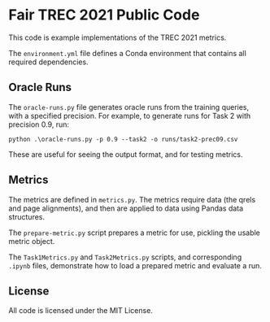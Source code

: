 # Fair TREC 2021 Public Code

This code is example implementations of the TREC 2021 metrics.

The `environment.yml` file defines a Conda environment that contains all required
dependencies.

## Oracle Runs

The `oracle-runs.py` file generates oracle runs from the training queries, with
a specified precision.  For example, to generate runs for Task 2 with precision
0.9, run:

    python .\oracle-runs.py -p 0.9 --task2 -o runs/task2-prec09.csv

These are useful for seeing the output format, and for testing metrics.

## Metrics

The metrics are defined in `metrics.py`.  The metrics require data (the qrels and
page alignments), and then are applied to data using Pandas data structures.

The `prepare-metric.py` script prepares a metric for use, pickling the usable
metric object.

The `Task1Metrics.py` and `Task2Metrics.py` scripts, and corresponding `.ipynb` files,
demonstrate how to load a prepared metric and evaluate a run.

## License

All code is licensed under the MIT License.